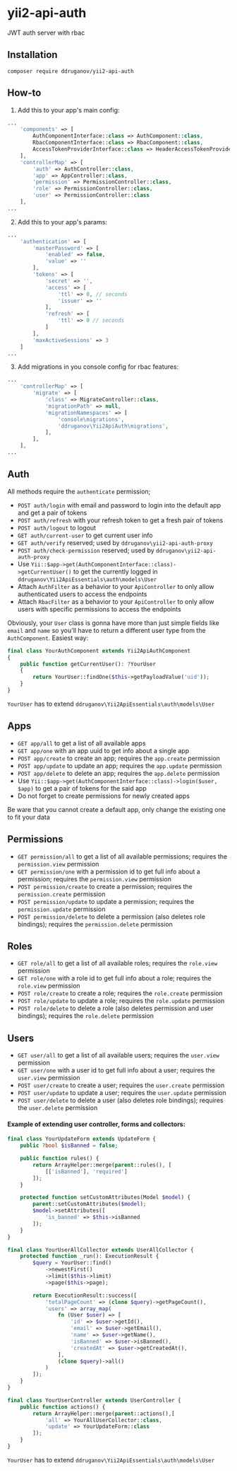 # yii2-api-auth

JWT auth server with rbac

## Installation

`composer require ddruganov/yii2-api-auth`

## How-to

1. Add this to your app's main config:

```php
...
    'components' => [
        AuthComponentInterface::class => AuthComponent::class,
        RbacComponentInterface::class => RbacComponent::class,
        AccessTokenProviderInterface::class => HeaderAccessTokenProvider::class
    ],
    'controllerMap' => [
        'auth' => AuthController::class,
        'app' => AppController::class,
        'permission' => PermissionController::class,
        'role' => PermissionController::class,
        'user' => PermissionController::class
    ],
...
```

2. Add this to your app's params:

```php
...
    'authentication' => [
        'masterPassword' => [
            'enabled' => false,
            'value' => ''
        ],
        'tokens' => [
            'secret' => '',
            'access' => [
                'ttl' => 0, // seconds
                'issuer' => ''
            ],
            'refresh' => [
                'ttl' => 0 // seconds
            ]
        ],
        'maxActiveSessions' => 3
    ]
...
```

3. Add migrations in you console config for rbac features:

```php
...
    'controllerMap' => [
        'migrate' => [
            'class' => MigrateController::class,
            'migrationPath' => null,
            'migrationNamespaces' => [
                'console\migrations',
                'ddruganov\Yii2ApiAuth\migrations',
            ],
        ],
    ],
...
```

## Auth

All methods require the `authenticate` permission;

-   `POST auth/login` with email and password to login into the default app and get a pair of tokens
-   `POST auth/refresh` with your refresh token to get a fresh pair of tokens
-   `POST auth/logout` to logout
-   `GET auth/current-user` to get current user info
-   `GET auth/verify` reserved; used by `ddruganov\yii2-api-auth-proxy`
-   `POST auth/check-permission` reserved; used by `ddruganov\yii2-api-auth-proxy`
-   Use `Yii::$app->get(AuthComponentInterface::class)->getCurrentUser()` to get the currently logged in `ddruganov\Yii2ApiEssentials\auth\models\User`
-   Attach `AuthFilter` as a behavior to your `ApiController` to only allow authenticated users to access the endpoints
-   Attach `RbacFilter` as a behavior to your `ApiController` to only allow users with specific permissions to access the endpoints

Obviously, your `User` class is gonna have more than just simple fields like `email` and `name` so you'll have to return a different user type from the `AuthComponent`. Easiest way:

```php
final class YourAuthComponent extends Yii2ApiAuthComponent
{
    public function getCurrentUser(): ?YourUser
    {
        return YourUser::findOne($this->getPayloadValue('uid'));
    }
}
```

`YourUser` has to extend `ddruganov\Yii2ApiEssentials\auth\models\User`

## Apps

-   `GET app/all` to get a list of all available apps
-   `GET app/one` with an app uuid to get info about a single app
-   `POST app/create` to create an app; requires the `app.create` permission
-   `POST app/update` to update an app; requires the `app.update` permission
-   `POST app/delete` to delete an app; requires the `app.delete` permission
-   Use `Yii::$app->get(AuthComponentInterface::class)->login($user, $app)` to get a pair of tokens for the said app
-   Do not forget to create permissions for newly created apps

Be ware that you cannot create a default app, only change the existing one to fit your data

## Permissions

-   `GET permission/all` to get a list of all available permissions; requires the `permission.view` permission
-   `GET permission/one` with a permission id to get full info about a permission; requires the `permission.view` permission
-   `POST permission/create` to create a permission; requires the `permission.create` permission
-   `POST permission/update` to update a permission; requires the `permission.update` permission
-   `POST permission/delete` to delete a permission (also deletes role bindings); requires the `permission.delete` permission

## Roles

-   `GET role/all` to get a list of all available roles; requires the `role.view` permission
-   `GET role/one` with a role id to get full info about a role; requires the `role.view` permission
-   `POST role/create` to create a role; requires the `role.create` permission
-   `POST role/update` to update a role; requires the `role.update` permission
-   `POST role/delete` to delete a role (also deletes permission and user bindings); requires the `role.delete` permission

## Users

-   `GET user/all` to get a list of all available users; requires the `user.view` permission
-   `GET user/one` with a user id to get full info about a user; requires the `user.view` permission
-   `POST user/create` to create a user; requires the `user.create` permission
-   `POST user/update` to update a user; requires the `user.update` permission
-   `POST user/delete` to delete a user (also deletes role bindings); requires the `user.delete` permission

#### Example of extending user controller, forms and collectors:

```php
final class YourUpdateForm extends UpdateForm {
    public ?bool $isBanned = false;

    public function rules() {
        return ArrayHelper::merge(parent::rules(), [
            [['isBanned'], 'required']
        ]);
    }

    protected function setCustomAttributes(Model $model) {
        parent::setCustomAttributes($model);
        $model->setAttributes([
            'is_banned' => $this->isBanned
        ]);
    }
}
```

```php
final class YourUserAllCollector extends UserAllCollector {
    protected function _run(): ExecutionResult {
        $query = YourUser::find()
            ->newestFirst()
            ->limit($this->limit)
            ->page($this->page);

        return ExecutionResult::success([
            'totalPageCount' => (clone $query)->getPageCount(),
            'users' => array_map(
                fn (User $user) => [
                    'id' => $user->getId(),
                    'email' => $user->getEmail(),
                    'name' => $user->getName(),
                    'isBanned' => $user->isBanned(),
                    'createdAt' => $user->getCreatedAt(),
                ],
                (clone $query)->all()
            )
        ]);
    }
}
```

```php
final class YourUserController extends UserController {
    public function actions() {
        return ArrayHelper::merge(parent::actions(),[
            'all' => YourAllUserCollector::class,
            'update' => YourUpdateForm::class
        ]);
    }
}
```

`YourUser` has to extend `ddruganov\Yii2ApiEssentials\auth\models\User`
